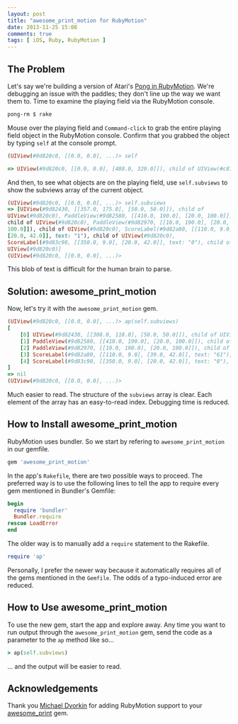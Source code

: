 ```yaml
---
layout: post
title: "awesome_print_motion for RubyMotion"
date: 2013-11-25 15:08
comments: true
tags: [ iOS, Ruby, RubyMotion ]
---
```

## The Problem
Let's say we're building a version of Atari's [Pong in RubyMotion](/blog/2013/02/26/atari-pong-rubymotion-objective-c/). We're debugging an issue with the paddles; they don't line up the way we want them to. Time to examine the playing field via the RubyMotion console.

~~~bash
pong-rm $ rake
~~~

Mouse over the playing field and `Command-click` to grab the entire playing field object in the RubyMotion console. Confirm that you grabbed the object by typing `self` at the console prompt.

~~~ruby
(UIView(#9d820c0, [[0.0, 0.0], ...)> self

=> UIView(#9d820c0, [[0.0, 0.0], [480.0, 320.0]]), child of UIView(#c876920)
~~~

And then, to see what objects are on the playing field, use
`self.subviews` to show the subviews array of the current object.

~~~ruby
(UIView(#9d820c0, [[0.0, 0.0], ...)> self.subviews
=> [UIView(#9d82430, [[357.0, 175.0], [50.0, 50.0]]), child of
UIView(#9d820c0), PaddleView(#9d82580, [[410.0, 190.0], [20.0, 100.0]]),
child of UIView(#9d820c0), PaddleView(#9d82970, [[10.0, 190.0], [20.0,
100.0]]), child of UIView(#9d820c0), ScoreLabel(#9d82a80, [[110.0, 9.0],
[20.0, 42.0]], text: "1"), child of UIView(#9d820c0),
ScoreLabel(#9d83c90, [[350.0, 9.0], [20.0, 42.0]], text: "0"), child of
UIView(#9d820c0)]
(UIView(#9d820c0, [[0.0, 0.0], ...)>
~~~

This blob of text is difficult for the human brain to parse.

## Solution: awesome_print_motion

Now, let's try it with the `awesome_print_motion` gem.

<!--more-->

~~~ruby
(UIView(#9d820c0, [[0.0, 0.0], ...)> ap(self.subviews)
[
    [0] UIView(#9d82430, [[308.0, 118.0], [50.0, 50.0]]), child of UIView(#9d820c0),
    [1] PaddleView(#9d82580, [[410.0, 190.0], [20.0, 100.0]]), child of UIView(#9d820c0),
    [2] PaddleView(#9d82970, [[10.0, 190.0], [20.0, 100.0]]), child of UIView(#9d820c0),
    [3] ScoreLabel(#9d82a80, [[110.0, 9.0], [39.0, 42.0]], text: "61"), child of UIView(#9d820c0),
    [4] ScoreLabel(#9d83c90, [[350.0, 9.0], [20.0, 42.0]], text: "0"), child of UIView(#9d820c0)
]
=> nil
(UIView(#9d820c0, [[0.0, 0.0], ...)>

~~~

Much easier to read. The structure of the `subviews` array is clear. Each element of the array has an easy-to-read index. Debugging time is reduced.

## How to Install awesome_print_motion
RubyMotion uses bundler. So we start by refering to `awesome_print_motion` in our gemfile.

~~~ruby
gem 'awesome_print_motion'
~~~

In the app's `Rakefile`, there are two possible ways to proceed. The preferred way is to use the following lines to tell the app to require every gem mentioned in Bundler's Gemfile:

~~~ruby
begin
  require 'bundler'
  Bundler.require
rescue LoadError
end
~~~

The older way is to manually add a `require` statement to the Rakefile.

~~~ruby
require 'ap'
~~~
Personally, I prefer the newer way because it automatically
requires all of the gems mentioned in the `Gemfile`. The odds of a
typo-induced error are reduced.

## How to Use awesome_print_motion
To use the new gem, start the app and explore away. Any time you want to
run output through the `awesome_print_motion` gem, send the code as a
parameter to the `ap` method like so...

~~~ruby
> ap(self.subviews)
~~~
... and the output will be easier to read.

## Acknowledgements
Thank you [Michael Dvorkin](http://www.dvorkin.net/) for adding RubyMotion support to your [awesome_print](http://rubygems.org/gems/awesome_print) gem.
